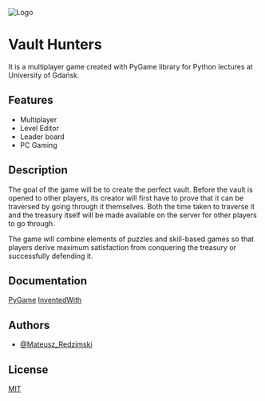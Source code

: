 
![Logo](https://imgur.com/a/RUEo6zI)


# Vault Hunters

It is a multiplayer game created with PyGame library for Python lectures at University of Gdańsk.


## Features

- Multiplayer
- Level Editor
- Leader board
- PC Gaming


## Description

The goal of the game will be to create the perfect vault. Before the vault is opened to other players, its creator will first have to prove that it can be traversed by going through it themselves. Both the time taken to traverse it and the treasury itself will be made available on the server for other players to go through.

The game will combine elements of puzzles and skill-based games so that players derive maximum satisfaction from conquering the treasury or successfully defending it.
## Documentation

[PyGame](https://www.pygame.org/docs/)
[InventedWith](https://inventwithpython.com/pygame/)

## Authors

- [@Mateusz_Redzimski](https://www.github.com/Frevoste)


## License

[MIT](https://choosealicense.com/licenses/mit/)

